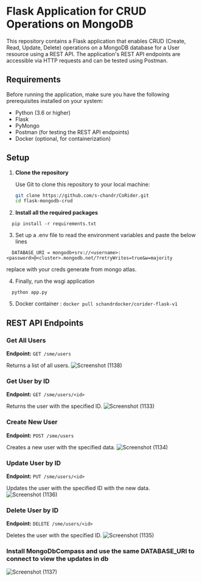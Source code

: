 # Flask Application for CRUD Operations on MongoDB

This repository contains a Flask application that enables CRUD (Create, Read, Update, Delete) operations on a MongoDB database for a User resource using a REST API. The application's REST API endpoints are accessible via HTTP requests and can be tested using Postman.

## Requirements

Before running the application, make sure you have the following prerequisites installed on your system:

- Python (3.6 or higher)
- Flask
- PyMongo
- Postman (for testing the REST API endpoints)
- Docker (optional, for containerization)

## Setup

1. **Clone the repository**

   Use Git to clone this repository to your local machine:

   ```bash
   git clone https://github.com/s-chandr/CoRider.git
   cd flask-mongodb-crud
    ```
2. **Install all the required packages**
```
  pip install -r requirements.txt
  ```
3. Set up a .env file to read the environment variables and paste the below lines
```
  DATABASE_URI = mongodb+srv://<username>:<password>@<cluster>.mongodb.net/?retryWrites=true&w=majority

```
replace with your creds generate from mongo atlas.

4. Finally, run the wsgi application
```
  python app.py
```

5. Docker container :
```docker pull schandrdocker/corider-flask-v1```
## REST API Endpoints

### Get All Users

**Endpoint:** `GET /sme/users`

Returns a list of all users.
![Screenshot (1138)](https://github.com/s-chandr/CoRider/assets/71585216/25bf6889-b9c5-4d93-9b14-ff3c722360bc)


### Get User by ID

**Endpoint:** `GET /sme/users/<id>`

Returns the user with the specified ID.
![Screenshot (1133)](https://github.com/s-chandr/CoRider/assets/71585216/8846ce01-1174-49ad-abcc-365e9fc28d1c)


### Create New User

**Endpoint:** `POST /sme/users`

Creates a new user with the specified data.
![Screenshot (1134)](https://github.com/s-chandr/CoRider/assets/71585216/24f4d47c-c199-45a9-9545-62c8e0e5cce8)


### Update User by ID

**Endpoint:** `PUT /sme/users/<id>`

Updates the user with the specified ID with the new data.
![Screenshot (1136)](https://github.com/s-chandr/CoRider/assets/71585216/105d48b2-d2dc-4023-9989-d9cb2945fea9)


### Delete User by ID

**Endpoint:** `DELETE /sme/users/<id>`

Deletes the user with the specified ID.
![Screenshot (1135)](https://github.com/s-chandr/CoRider/assets/71585216/3e2a3857-efc6-4785-9f8b-7eb2115b7012)

### Install MongoDbCompass and use the same DATABASE_URI to connect to view the updates in db
![Screenshot (1137)](https://github.com/s-chandr/CoRider/assets/71585216/f5fac0b1-969e-42cf-bc5a-32a2820ba471)
